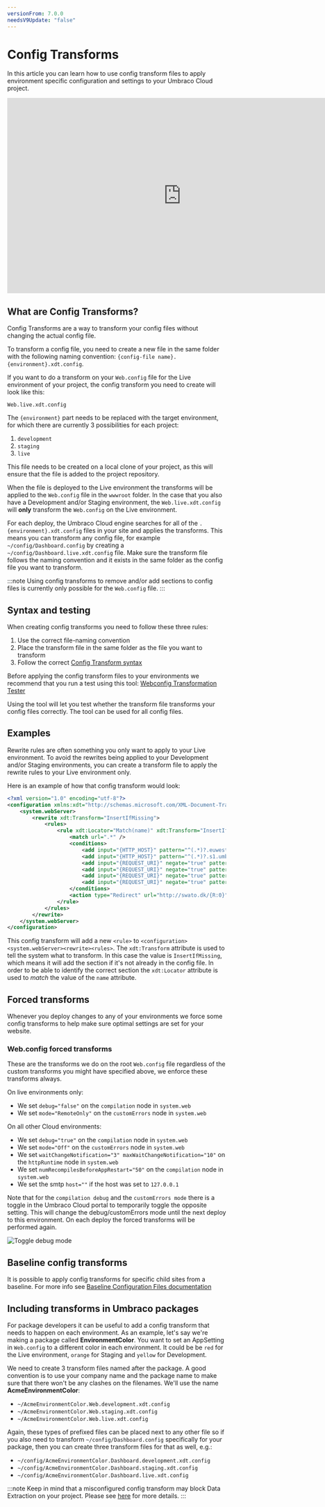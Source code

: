 ```yaml
---
versionFrom: 7.0.0
needsV9Update: "false"
---
```


# Config Transforms

In this article you can learn how to use config transform files to apply environment specific configuration and settings to your Umbraco Cloud project.


<iframe width="800" height="450" src="https://www.youtube.com/embed/SBDRR9CNvdY" frameborder="0" allow="autoplay; encrypted-media" allowfullscreen></iframe>

## What are Config Transforms?

Config Transforms are a way to transform your config files without changing the actual config file.

To transform a config file, you need to create a new file in the same folder with the following naming convention: `{config-file name}.{environment}.xdt.config`.

If you want to do a transform on your `Web.config` file for the Live environment of your project, the config transform you need to create will look like this:

`Web.live.xdt.config`

The `{environment}` part needs to be replaced with the target environment, for which there are currently 3 possibilities for each project:

1. `development`
2. `staging`
3. `live`

This file needs to be created on a local clone of your project, as this will ensure that the file is added to the project repository.

When the file is deployed to the Live environment the transforms will be applied to the `Web.config` file in the `wwwroot` folder. In the case that you also have a Development and/or Staging environment, the `Web.live.xdt.config` will **only** transform the `Web.config` on the Live environment.

For each deploy, the Umbraco Cloud engine searches for all of the `.{environment}.xdt.config` files in your site and applies the transforms. This means you can transform any config file, for example `~/config/Dashboard.config` by creating a `~/config/Dashboard.live.xdt.config` file. Make sure the transform file follows the naming convention and it exists in the same folder as the config file you want to transform.

:::note
Using config transforms to remove and/or add sections to config files is currently only possible for the `Web.config` file.
:::

## Syntax and testing

When creating config transforms you need to follow these three rules:

1. Use the correct file-naming convention
2. Place the transform file in the same folder as the file you want to transform
3. Follow the correct [Config Transform syntax](https://msdn.microsoft.com/en-us/library/dd465326)

Before applying the config transform files to your environments we recommend that you run a test using this tool: [Webconfig Transformation Tester](https://elmah.io/tools/webconfig-transformation-tester/)

Using the tool will let you test whether the transform file transforms your config files correctly. The tool can be used for all config files.

## Examples

Rewrite rules are often something you only want to apply to your Live environment. To avoid the rewrites being applied to your Development and/or Staging environments, you can create a transform file to apply the rewrite rules to your Live environment only.

Here is an example of how that config transform would look:

```xml
<?xml version="1.0" encoding="utf-8"?>
<configuration xmlns:xdt="http://schemas.microsoft.com/XML-Document-Transform">
    <system.webServer>
        <rewrite xdt:Transform="InsertIfMissing">
            <rules>
                <rule xdt:Locator="Match(name)" xdt:Transform="InsertIfMissing" name="Redirects umbraco.io to actual domain" stopProcessing="true">
                    <match url=".*" />
                    <conditions>
                        <add input="{HTTP_HOST}" pattern="^(.*)?.euwest01.umbraco.io$" />
                        <add input="{HTTP_HOST}" pattern="^(.*)?.s1.umbraco.io$" />
                        <add input="{REQUEST_URI}" negate="true" pattern="^/umbraco" />
                        <add input="{REQUEST_URI}" negate="true" pattern="^/DependencyHandler.axd" />
                        <add input="{REQUEST_URI}" negate="true" pattern="^/App_Plugins" />
                        <add input="{REQUEST_URI}" negate="true" pattern="localhost" />
                    </conditions>
                    <action type="Redirect" url="http://swato.dk/{R:0}" appendQueryString="true" redirectType="Permanent" />
                </rule>
            </rules>
        </rewrite>
    </system.webServer>
</configuration>
``` 

This config transform will add a new `<rule>` to `<configuration><system.webServer><rewrite><rules>`. The `xdt:Transform` attribute is used to tell the system what to transform. In this case the value is `InsertIfMissing`, which means it will add the section if it's not already in the config file. In order to be able to identify the correct section the `xdt:Locator` attribute is used to *match* the value of the `name` attribute.

## Forced transforms

Whenever you deploy changes to any of your environments we force some config transforms to help make sure optimal settings are set for your website.

### Web.config forced transforms

These are the transforms we do on the root `Web.config` file regardless of the custom transforms you might have specified above, we enforce these transforms always.

On live environments only:

- We set `debug="false"` on the `compilation` node in `system.web`
- We set `mode="RemoteOnly"` on the `customErrors` node in `system.web`

On all other Cloud environments:

- We set `debug="true"` on the `compilation` node in `system.web`
- We set `mode="Off"` on the `customErrors` node in `system.web`
- We set `waitChangeNotification="3" maxWaitChangeNotification="10"` on the `httpRuntime` node in `system.web`
- We set `numRecompilesBeforeAppRestart="50"`  on the `compilation` node in `system.web`
- We set the smtp `host=""` if the host was set to `127.0.0.1`


Note that for the `compilation debug` and the `customErrors mode` there is a toggle in the Umbraco Cloud portal to temporarily toggle the opposite setting. This will change the debug/customErrors mode until the next deploy to this environment. On each deploy the forced transforms will be performed again.

![Toggle debug mode](images/toggle-debug.png)


## Baseline config transforms
It is possible to apply config transforms for specific child sites from a baseline. For more info see [Baseline Configuration Files documentation](https://our.umbraco.com/documentation/Umbraco-Cloud/Getting-Started/Baselines/Configuration-files/)

## Including transforms in Umbraco packages
For package developers it can be useful to add a config transform that needs to happen on each environment. As an example, let's say we're making a package called **EnvironmentColor**. You want to set an AppSetting in `Web.config` to a different color in each environment. It could be be `red` for the Live environment, `orange` for Staging and `yellow` for Development.

We need to create 3 transform files named after the package. A good convention is to use your company name and the package name to make sure that there won't be any clashes on the filenames. We'll use the name **AcmeEnvironmentColor**:

- `~/AcmeEnvironmentColor.Web.development.xdt.config`
- `~/AcmeEnvironmentColor.Web.staging.xdt.config`
- `~/AcmeEnvironmentColor.Web.live.xdt.config`

Again, these types of prefixed files can be placed next to any other file so if you also need to transform `~/config/Dashboard.config` specifically for your package, then you can create three transform files for that as well, e.g.:

- `~/config/AcmeEnvironmentColor.Dashboard.development.xdt.config`
- `~/config/AcmeEnvironmentColor.Dashboard.staging.xdt.config`
- `~/config/AcmeEnvironmentColor.Dashboard.live.xdt.config`

:::note
Keep in mind that a misconfigured config transform may block Data Extraction on your project. Please see [here](../../Troubleshooting/Deployments/Changes-Not-Being-Applied) for more details.
:::
